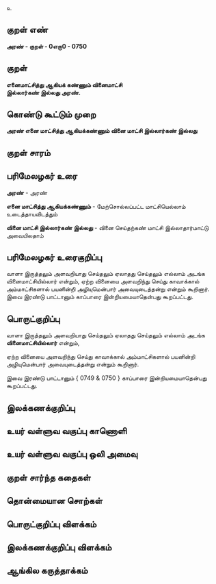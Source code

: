 உ

## குறள் எண் 

**அரண் - குறள் - 0எரு0 - 0750**

## குறள் 

**எனைமாட்சித்து ஆகியக் கண்ணும் வினைமாட்சி  
இல்லார்கண் இல்லது அரண்.**

## கொண்டு கூட்டும் முறை

**அரண் எனை மாட்சித்து ஆகியக்கண்ணும் வினை மாட்சி இல்லார்கண் இல்லது** 

## குறள் சாரம் 


## பரிமேலழகர் உரை

**அரண்** - அரண்

**எனை மாட்சித்து ஆகியக்கண்ணும்** - மேற்சொல்லப்பட்ட மாட்சியெல்லாம் உடைத்தாயவிடத்தும் 

**வினை மாட்சி இல்லார்கண் இல்லது** - வினை செய்தற்கண் மாட்சி இல்லாதார்மாட்டு அவையிலதாம் 

## பரிமேலழகர் உரைகுறிப்பு   

வாளா இருத்தலும் அளவறியாது செய்தலும் ஏலாதது செய்தலும் எல்லாம் அடங்க வினைமாட்சியில்லார் என்றும், ஏற்ற வினையை அளவறிந்து செய்து காவாக்கால் அம்மாட்சிகளால் பயனின்றி அழியுமென்பார் அவையுடைத்தன்று என்றும் கூறினார்.  இவை இரண்டு பாட்டானும் காப்பாரை இன்றியமையாதென்பது கூறப்பட்டது.

## பொருட்குறிப்பு 

வாளா இருத்தலும் அளவறியாது செய்தலும் ஏலாதது செய்தலும் எல்லாம் அடங்க **வினைமாட்சியில்லார்** என்றும், 

ஏற்ற வினையை அளவறிந்து செய்து காவாக்கால் அம்மாட்சிகளால் பயனின்றி அழியுமென்பார் அவையுடைத்தன்று என்றும் கூறினார். 

இவை இரண்டு பாட்டானும் { 0749 & 0750 } காப்பாரை இன்றியமையாதென்பது கூறப்பட்டது.

## இலக்கணக்குறிப்பு  


## உயர் வள்ளுவ வகுப்பு காணொளி


## உயர் வள்ளுவ வகுப்பு ஒலி அமைவு 

 
## குறள் சார்ந்த கதைகள் 


## தொன்மையான சொற்கள்


## பொருட்குறிப்பு விளக்கம்


## இலக்கணக்குறிப்பு விளக்கம்


## ஆங்கில கருத்தாக்கம் 


